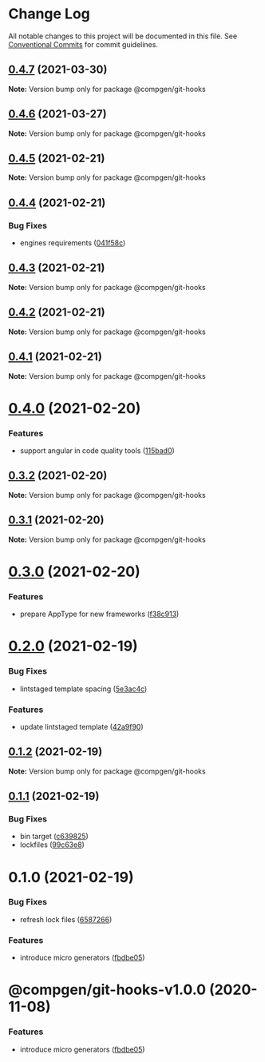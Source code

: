 # Change Log

All notable changes to this project will be documented in this file.
See [Conventional Commits](https://conventionalcommits.org) for commit guidelines.

## [0.4.7](https://github.com/developer239/compgen/compare/@compgen/git-hooks@0.4.6...@compgen/git-hooks@0.4.7) (2021-03-30)

**Note:** Version bump only for package @compgen/git-hooks





## [0.4.6](https://github.com/developer239/compgen/compare/@compgen/git-hooks@0.4.5...@compgen/git-hooks@0.4.6) (2021-03-27)

**Note:** Version bump only for package @compgen/git-hooks





## [0.4.5](https://github.com/developer239/compgen/compare/@compgen/git-hooks@0.4.4...@compgen/git-hooks@0.4.5) (2021-02-21)

**Note:** Version bump only for package @compgen/git-hooks





## [0.4.4](https://github.com/developer239/compgen/compare/@compgen/git-hooks@0.4.3...@compgen/git-hooks@0.4.4) (2021-02-21)


### Bug Fixes

* engines requirements ([041f58c](https://github.com/developer239/compgen/commit/041f58cffca7b9db89515ed7e2d77535750cedd6))





## [0.4.3](https://github.com/developer239/compgen/compare/@compgen/git-hooks@0.4.2...@compgen/git-hooks@0.4.3) (2021-02-21)

**Note:** Version bump only for package @compgen/git-hooks





## [0.4.2](https://github.com/developer239/compgen/compare/@compgen/git-hooks@0.4.1...@compgen/git-hooks@0.4.2) (2021-02-21)

**Note:** Version bump only for package @compgen/git-hooks





## [0.4.1](https://github.com/developer239/compgen/compare/@compgen/git-hooks@0.4.0...@compgen/git-hooks@0.4.1) (2021-02-21)

**Note:** Version bump only for package @compgen/git-hooks





# [0.4.0](https://github.com/developer239/compgen/compare/@compgen/git-hooks@0.3.2...@compgen/git-hooks@0.4.0) (2021-02-20)


### Features

* support angular in code quality tools ([115bad0](https://github.com/developer239/compgen/commit/115bad0e04e490152dcf57341ae2a3c6112f6e2d))





## [0.3.2](https://github.com/developer239/compgen/compare/@compgen/git-hooks@0.3.1...@compgen/git-hooks@0.3.2) (2021-02-20)

**Note:** Version bump only for package @compgen/git-hooks





## [0.3.1](https://github.com/developer239/compgen/compare/@compgen/git-hooks@0.3.0...@compgen/git-hooks@0.3.1) (2021-02-20)

**Note:** Version bump only for package @compgen/git-hooks





# [0.3.0](https://github.com/developer239/compgen/compare/@compgen/git-hooks@0.2.0...@compgen/git-hooks@0.3.0) (2021-02-20)


### Features

* prepare AppType for new frameworks ([f38c913](https://github.com/developer239/compgen/commit/f38c913f37d6e353648acab3393ac9678c245c30))





# [0.2.0](https://github.com/developer239/compgen/compare/@compgen/git-hooks@0.1.2...@compgen/git-hooks@0.2.0) (2021-02-19)


### Bug Fixes

* lintstaged template spacing ([5e3ac4c](https://github.com/developer239/compgen/commit/5e3ac4c5970fb4752c09d58072c83ef364ca5b58))


### Features

* update lintstaged template ([42a9f90](https://github.com/developer239/compgen/commit/42a9f908afbd8469481da13bc89fb724824fb9d3))





## [0.1.2](https://github.com/developer239/compgen/compare/@compgen/git-hooks@0.1.1...@compgen/git-hooks@0.1.2) (2021-02-19)

**Note:** Version bump only for package @compgen/git-hooks





## [0.1.1](https://github.com/developer239/compgen/compare/@compgen/git-hooks@0.1.0...@compgen/git-hooks@0.1.1) (2021-02-19)


### Bug Fixes

* bin target ([c639825](https://github.com/developer239/compgen/commit/c639825f9c5c430880d33deeb648c9a087102fae))
* lockfiles ([99c63e8](https://github.com/developer239/compgen/commit/99c63e8f7192b2a8262f74e6f0fbd6943ebc1eb4))





# 0.1.0 (2021-02-19)


### Bug Fixes

* refresh lock files ([6587266](https://github.com/developer239/compgen/commit/658726677f8e29849ac47411a84a5569008fa3e0))


### Features

* introduce micro generators ([fbdbe05](https://github.com/developer239/compgen/commit/fbdbe0523b9f3187c4f8d08248eeb8a679650afd))





# @compgen/git-hooks-v1.0.0 (2020-11-08)


### Features

* introduce micro generators ([fbdbe05](https://github.com/developer239/compgen/commit/fbdbe0523b9f3187c4f8d08248eeb8a679650afd))
